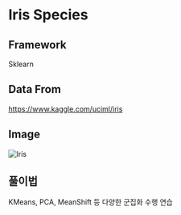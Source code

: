 # Iris Species
## Framework
Sklearn

## Data From
https://www.kaggle.com/uciml/iris

## Image
![Iris](https://user-images.githubusercontent.com/51351974/115502170-715f9c80-a2af-11eb-9038-f35f3ea0d312.JPG)

## 풀이법
KMeans, PCA, MeanShift 등 다양한 군집화 수행 연습
